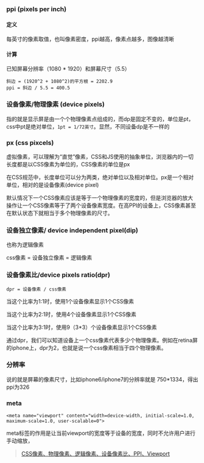 ### ppi (pixels per inch)
#### 定义
每英寸的像素取值，也叫像素密度，ppi越高，像素点越多，图像越清晰
#### 计算
已知屏幕分辨率（1080 * 1920）和屏幕尺寸（5.5）
```
斜边 = (1920^2 + 1080^2)的平方根 = 2202.9
ppi = 斜边 / 5.5 = 400.5
```
### 设备像素/物理像素 (device pixels)
指的就是显示屏是由一个个物理像素点组成的，而dp是固定不变的，单位是pt，css中pt是绝对单位，`1pt = 1/72英寸`。显然，不同设备dp是不一样的


### px (css pixcels)
虚拟像素，可以理解为“直觉”像素，CSS和JS使用的抽象单位，浏览器内的一切长度都是以CSS像素为单位的，CSS像素的单位是px

在CSS规范中，长度单位可以分为两类，绝对单位以及相对单位。px是一个相对单位，相对的是设备像素(device pixel)

默认情况下一个CSS像素应该是等于一个物理像素的宽度的，但是浏览器的放大操作让一个CSS像素等于了两个设备像素宽度。在高PPI的设备上，CSS像素甚至在默认状态下就相当于多个物理像素的尺寸。

### 设备独立像素/ device independent pixel(dip)
也称为逻辑像素

css像素 = 设备独立像素 = 逻辑像素

### 设备像素比/device pixels ratio(dpr)
`dpr = 设备像素 / css像素`

当这个比率为1:1时，使用1个设备像素显示1个CSS像素

当这个比率为2:1时，使用4个设备像素显示1个CSS像素

当这个比率为3:1时，使用9（3*3）个设备像素显示1个CSS像素

通过dpr，我们可以知道设备上一个css像素代表多少个物理像素。例如在retina屏的iphone上，dpr为2，也就是说一个css像素相当于四个物理像素。

### 分辨率
说的就是屏幕的像素尺寸，比如iphone6/iphone7的分辨率就是 750*1334，得出ppi为326

### meta
```
<meta name="viewport" content="width=device-width, initial-scale=1.0, maximum-scale=1.0, user-scalable=0">
```
meta标签的作用是让当前viewport的宽度等于设备的宽度，同时不允许用户进行手动缩放，


> [CSS像素、物理像素、逻辑像素、设备像素比、PPI、Viewport](https://github.com/jawil/blog/issues/21)